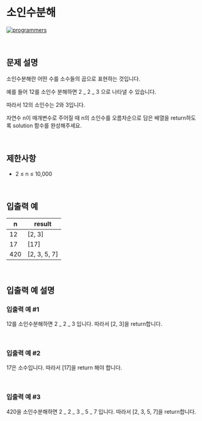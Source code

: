 # 소인수분해

[![programmers](https://user-images.githubusercontent.com/69426184/209522553-bab40080-50ba-4743-86a3-f6198bff3974.png)](https://school.programmers.co.kr/learn/courses/30/lessons/120852)

<br/>

## 문제 설명

소인수분해란 어떤 수를 소수들의 곱으로 표현하는 것입니다.

예를 들어 12를 소인수 분해하면 2 _ 2 _ 3 으로 나타낼 수 있습니다.

따라서 12의 소인수는 2와 3입니다.

자연수 n이 매개변수로 주어질 때 n의 소인수를 오름차순으로 담은 배열을 return하도록 solution 함수를 완성해주세요.

<br/>

## 제한사항

-   2 ≤ n ≤ 10,000

<br/>

## 입출력 예

| n   | result       |
| --- | ------------ |
| 12  | [2, 3]       |
| 17  | [17]         |
| 420 | [2, 3, 5, 7] |

<br/>

## 입출력 예 설명

### 입출력 예 #1

12를 소인수분해하면 2 _ 2 _ 3 입니다. 따라서 [2, 3]을 return합니다.

<br/>

### 입출력 예 #2

17은 소수입니다. 따라서 [17]을 return 해야 합니다.

<br/>

### 입출력 예 #3

420을 소인수분해하면 2 _ 2 _ 3 _ 5 _ 7 입니다. 따라서 [2, 3, 5, 7]을 return합니다.
